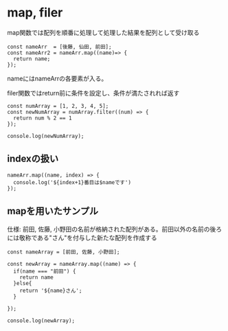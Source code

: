 # map, filer
map関数では配列を順番に処理して処理した結果を配列として受け取る

~~~
const nameArr  = [後藤, 仙田, 前田];
const nameArr2 = nameArr.map((name)=> {
  return name;
});
~~~
nameにはnameArrの各要素が入る。

filer関数ではreturn前に条件を設定し、条件が満たされれば返す

~~~
const numArray = [1, 2, 3, 4, 5];
const newNumArray = numArray.filter((num) => {
  return num % 2 == 1 
});

console.log(newNumArray);
~~~

## indexの扱い
~~~
nameArr.map((name, index) => {
  console.log('${index+1}番目は$nameです')
});
~~~

## mapを用いたサンプル
仕様: 前田, 佐藤, 小野田の名前が格納された配列がある。前田以外の名前の後ろには敬称である"さん"を付与した新たな配列を作成する

~~~
const nameArray = [前田, 佐藤, 小野田];

const newArray = nameArray.map((name) => {
  if(name === "前田") {
    return name
  }else{
    return '${name}さん';
  }

});

console.log(newArray);
~~~